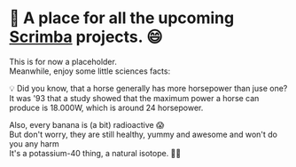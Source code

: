 
# 🎉 A place for all the upcoming [Scrimba](https://www.scrimba.com) projects. 😄

This is for now a placeholder.  
Meanwhile, enjoy some little sciences facts: 

💡 Did you know, that a horse generally has more horsepower than juse one?  
It was '93 that a study showed that the maximum power a horse can produce is 18.000W, which is around 24 horsepower. 

Also, every banana is (a bit) radioactive 😱  
But don't worry, they are still healthy, yummy and awesome and won't do you any harm  
It's a potassium-40 thing, a natural isotope. 🥰🍌 
